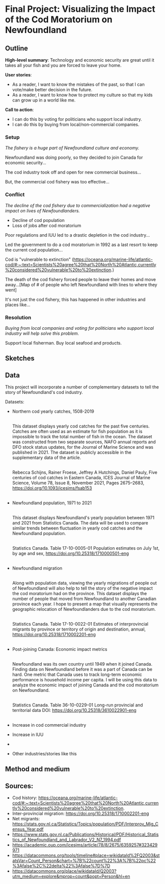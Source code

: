 # Final Project: Visualizing the Impact of the Cod Moratorium on Newfoundland

## Outline

**High-level summary**: Technology and economic security are great until it takes all your fish and you are forced to leave your home. 

**User stories**: 
- As a reader, I want to know the mistakes of the past, so that I can vote/make better decision in the future. 
- As a reader, I want to know how to protect my culture so that my kids can grow up in a world like me. 

**Call to action**: 
- I can do this by voting for politicians who support local industry. 
- I can do this by buying from local/non-commercial companies. 

### Setup 
_The fishery is a huge part of Newfoundland culture and economy._ 

Newfoundland was doing poorly, so they decided to join Canada for economic security...

The cod industry took off and open for new commercial business...

But, the commercial cod fishery was too effective...

### Conflict
_The decline of the cod fishery due to commercialization had a negative impact on lives of Newfoundlanders._
- Decline of cod population
- Loss of jobs after cod moratorium

Poor regulations and IUU led to a drastic depletion in the cod industry...

Led the government to do a cod moratorium in 1992 as a last resort to keep the current cod population...

Cod is "vulnerable to extinction" (https://oceana.org/marine-life/atlantic-cod/#:~:text=Scientists%20agree%20that%20North%20Atlantic,currently%20considered%20vulnerable%20to%20extinction.)

The death of the cod fishery forced people to leave their homes and move away...[Map of # of people who left Newfoundland with lines to where they went]

It's not just the cod fishery, this has happened in other industries and places like...

### Resolution
_Buying from local companies and voting for politicians who support local industry will help solve this problem._

Support local fisherman. Buy local seafood and products. 

## Sketches

## Data

This project will incorporate a number of complementary datasets to tell the story of Newfoundland's cod industry. 

Datasets: 
- Northern cod yearly catches, 1508-2019 <br><br>

    This dataset displays yearly cod catches for the past five centuries. Catches are often used as an estimate for fish population as it is impossible to track the total number of fish in the ocean. The dataset was constructed from two separate sources, NAFO annual reports and DFO stock status updates, for the Journal of Marine Science and was published in 2021. The dataset is publicly accessible in the supplementary data of the article. <br><br>

    Rebecca Schijns, Rainer Froese, Jeffrey A Hutchings, Daniel Pauly, Five centuries of cod catches in Eastern Canada, ICES Journal of Marine Science, Volume 78, Issue 8, November 2021, Pages 2675–2683, https://doi.org/10.1093/icesjms/fsab153 <br><br>

- Newfoundland population, 1971 to 2021 <br><br>

  This dataset displays Newfoundland's yearly population between 1971 and 2021 from Statistics Canada. The data will be used to compare similar trends between fluctuation in yearly cod catches and the Newfoundland population. <br><br>

  Statistics Canada. Table 17-10-0005-01  Population estimates on July 1st, by age and sex, https://doi.org/10.25318/1710000501-eng <br><br>

- Newfoundland migration <br><br>

  Along with population data, viewing the yearly migrations of people out of Newfoundland will also help to tell the story of the negative impact the cod moratorium had on the province. This dataset displays the number of people that moved from Newfoundland to another Canadian province each year. I hope to present a map that visually represents the geographic relocation of Newfoundlanders due to the cod moratorium. <br><br>

  Statistics Canada. Table 17-10-0022-01  Estimates of interprovincial migrants by province or territory of origin and destination, annual, https://doi.org/10.25318/1710002201-eng <br><br>

- Post-joining Canada: Economic impact metrics <br><br>

  Newfoundland was its own country until 1949 when it joined Canada. Finding data on Newfoundland before it was a part of Canada can be hard. One metric that Canada uses to track long-term economic performance is household income per capita. I will be using this data to analyze the economic impact of joining Canada and the cod moratorium on Newfoundland. <br><br>

  Statistics Canada. Table 36-10-0229-01  Long-run provincial and territorial data
  DOI: https://doi.org/10.25318/3610022901-eng <br><br>

- Increase in cod commercial industry

- Increase in IUU
- 
- Other industries/stories like this 

## Method and medium

## Sources: 

- Cod history: https://oceana.org/marine-life/atlantic-cod/#:~:text=Scientists%20agree%20that%20North%20Atlantic,currently%20considered%20vulnerable%20to%20extinction. 
- Inter-provincial migration: https://doi.org/10.25318/1710002201-eng
- Net migrants: https://stats.gov.nl.ca/Statistics/Topics/population/PDF/Interprov_Mig_Census_Year.pdf
- https://www.stats.gov.nl.ca/Publications/Historical/PDF/Historical_Statistics_of_Newfoundland_and_Labrador_V2_N7_1994.pdf
- https://academic.oup.com/icesjms/article/78/8/2675/6359257#323429971
- https://datacommons.org/tools/timeline#place=wikidataId%2FQ2003&statsVar=Count_Person&chart=%7B%22count%22%3A%7B%22pc%22%3Afalse%2C%22delta%22%3Afalse%7D%7D
- https://datacommons.org/place/wikidataId/Q2003?utm_medium=explore&mprop=count&popt=Person&hl=en 

